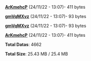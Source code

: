 [**ArKmehcP**](/data/ArKmehcP.txt) (24/11/22 - 13:07)- 411 bytes

[**gmVqMXvz**](/data/gmVqMXvz.txt) (24/11/22 - 13:07)- 93 bytes

[**gmVqMXvz**](/data/gmVqMXvz.txt) (24/11/22 - 13:07)- 93 bytes

[**ArKmehcP**](/data/ArKmehcP.txt) (24/11/22 - 13:07)- 411 bytes

**Total Datas**: 4662

**Total Size**: 25.43 MB / 25.4 MB